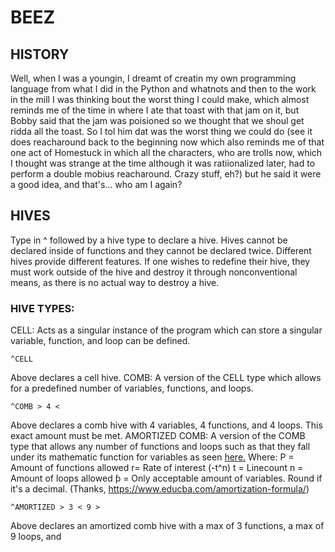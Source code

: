 # BEEZ
## HISTORY
Well, when I was a youngin, I dreamt of creatin my own programming language from what I did in the Python and whatnots and then to the work in the mill I was thinking bout the worst thing I could make, which almost reminds me of the time in where I ate that toast with that jam on it, but Bobby said that the jam was poisioned so we thought that we shoul get ridda all the toast. So I tol him dat was the worst thing we could do (see it does reacharound back to the beginning now which also reminds me of that one act of Homestuck in which all the characters, who are trolls now, which I thought was strange at the time although it was ratiionalized later, had to perform a double mobius reacharound. Crazy stuff, eh?) but he said it were a good idea, and that's... who am I again?
## HIVES
Type in ^ followed by a hive type to declare a hive. Hives cannot be declared inside of functions and they cannot be declared twice.
Different hives provide different features. If one wishes to redefine their hive, they must work outside of the hive and destroy it through nonconventional means, as there is no actual way to destroy a hive.
### HIVE TYPES:
CELL: Acts as a singular instance of the program which can store a singular variable, function, and loop can be defined.
```
^CELL
```
Above declares a cell hive.
COMB: A version of the CELL type which allows for a predefined number of variables, functions, and loops.
```
^COMB > 4 <
```
Above declares a comb hive with 4 variables, 4 functions, and 4 loops. This exact amount must be met.
AMORTIZED COMB: A version of the COMB type that allows any number of functions and loops such as that they fall under its mathematic function for variables as seen [here.](https://cdn.educba.com/academy/wp-content/uploads/2019/01/Amortization-Formula-1.png)
Where:
P = Amount of functions allowed
r= Rate of interest (-t^n)
t = Linecount
n = Amount of loops allowed
ƥ = Only acceptable amount of variables. Round if it's a decimal.
(Thanks, https://www.educba.com/amortization-formula/)
```
^AMORTIZED > 3 < 9 >

```
Above declares an amortized comb hive with a max of 3 functions, a max of 9 loops, and 
